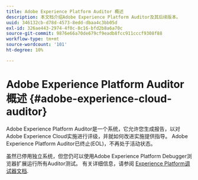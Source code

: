 ```yaml
---
title: Adobe Experience Platform Auditor 概述
description: 本文档介绍Adobe Experience Platform Auditor及其后续版本。
uuid: 346132cb-d78d-4573-8edd-dbaa4c3bb05d
exl-id: 326ae443-2974-4f0c-8c16-bfd2b8a6a70c
source-git-commit: 9876e66a70de679cf9eadb8fcc911cccf9308f88
workflow-type: tm+mt
source-wordcount: '101'
ht-degree: 10%

---
```


# Adobe Experience Platform Auditor概述 {#adobe-experience-cloud-auditor}

Adobe Experience Platform Auditor是一个系统，它允许您生成报告，以对Adobe Experience Cloud实施进行评级，并就如何改进实施提供指导。 Adobe Experience Platform Auditor已终止(EOL)，不再处于活动状态。

虽然已停用独立系统，但您仍可以使用Adobe Experience Platform Debugger浏览器扩展运行所有Auditor测试。 有关详细信息，请参阅 [Experience Platform调试器文档](https://experienceleague.adobe.com/docs/debugger/using-v2/experience-cloud-debugger.html).
